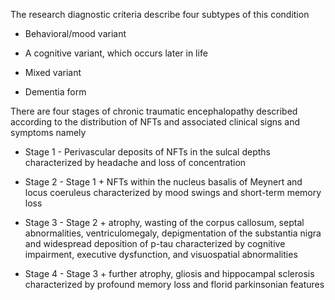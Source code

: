 The research diagnostic criteria describe four subtypes of this condition

- Behavioral/mood variant

- A cognitive variant, which occurs later in life

- Mixed variant

- Dementia form

There are four stages of chronic traumatic encephalopathy described according to the distribution of NFTs and associated clinical signs and symptoms namely

- Stage 1 - Perivascular deposits of NFTs in the sulcal depths characterized by headache and loss of concentration

- Stage 2 - Stage 1 + NFTs within the nucleus basalis of Meynert and locus coeruleus characterized by mood swings and short-term memory loss

- Stage 3 - Stage 2 + atrophy, wasting of the corpus callosum, septal abnormalities, ventriculomegaly, depigmentation of the substantia nigra and widespread deposition of p-tau characterized by cognitive impairment, executive dysfunction, and visuospatial abnormalities

- Stage 4 - Stage 3 + further atrophy, gliosis and hippocampal sclerosis characterized by profound memory loss and florid parkinsonian features